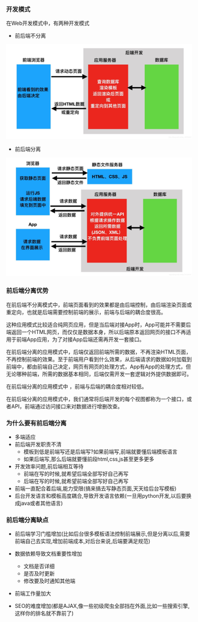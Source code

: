 ### 开发模式

在Web开发模式中，有两种开发模式

- 前后端不分离

![](images/0082zybply1gbuemk9vp4j31k80sm432.jpg)

- 前后端分离

![](images/0082zybply1gbuemw0htkj31aw0u0dn9.jpg)

### 前后端分离优势

在前后端不分离模式中，前端页面看到的效果都是由后端控制，由后端渲染页面或重定向，也就是后端需要控制前端的展示，前端与后端的耦合度很高。

这种应用模式比较适合纯网页应用，但是当后端对接App时，App可能并不需要后端返回一个HTML网页，而仅仅是数据本身，所以后端原本返回网页的接口不再适用于前端App应用，为了对接App后端还需再开发一套接口。

在前后端分离的应用模式中，后端仅返回前端所需的数据，不再渲染HTML页面，不再控制前端的效果。至于前端用户看到什么效果，从后端请求的数据如何加载到前端中，都由前端自己决定，网页有网页的处理方式，App有App的处理方式，但无论哪种前端，所需的数据基本相同，后端仅需开发一套逻辑对外提供数据即可。

在前后端分离的应用模式中 ，前端与后端的耦合度相对较低。

在前后端分离的应用模式中，我们通常将后端开发的每个视图都称为一个接口，或者API，前端通过访问接口来对数据进行增删改查。



### 为什么要有前后端分离

- 多端适应
- 前后端开发职责不清
  - 模板到低是前端写还是后端写?如果前端写,前端就要懂后端模板语言
  - 如果后端写,那么后端就要懂前段html,css,js甚至更多更多
- 开发效率问题,前后端相互等待
  - 前端在写的时候,就希望后端全部写好自己再写
  - 后端在写的时候,就希望前端全部写好自己再写
- 前端一直配合着后端,能力受限(搞来搞去写静态页面,天天给后台写模板)
- 后台开发语言和模板高度耦合,导致开发语言依赖(一旦用python开发,以后要换成java或者其他语言)

### **前后端分离缺点**

- 前后端学习门槛增加(比如后台很多模板语法控制前端展示,但是分离以后,需要前端自己去实现,增加前端成本,对后台来说,后端要满足规范)

- 数据依赖导致文档重要性增加

  - 文档是否详细
  - 是否及时更新
  - 修改要及时通知其他端

- 前端工作量加大

- SEO的难度增加(都是AJAX,像一些初级爬虫全部挡在外面,比如一些搜索引擎,这样你的排名就不靠前了)

  

